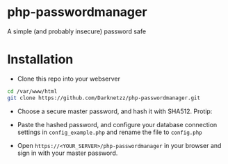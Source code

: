 # php-passwordmanager
 A simple (and probably insecure) password safe

# Installation

* Clone this repo into your webserver
````bash
cd /var/www/html
git clone https://github.com/Darknetzz/php-passwordmanager.git
````

* Choose a secure master password, and hash it with SHA512. Protip: [](https://roste.org/rand/#hash)

* Paste the hashed password, and configure your database connection settings in `config_example.php` and rename the file to `config.php`

* Open `https://<YOUR_SERVER>/php-passwordmanager` in your browser and sign in with your master password.
